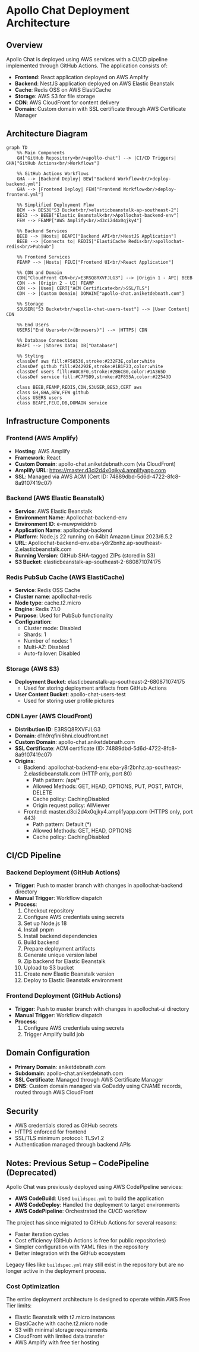 # Apollo Chat Deployment Architecture

## Overview

Apollo Chat is deployed using AWS services with a CI/CD pipeline implemented through GitHub Actions. The application consists of:

- **Frontend**: React application deployed on AWS Amplify
- **Backend**: NestJS application deployed on AWS Elastic Beanstalk
- **Cache**: Redis OSS on AWS ElastiCache
- **Storage**: AWS S3 for file storage
- **CDN**: AWS CloudFront for content delivery
- **Domain**: Custom domain with SSL certificate through AWS Certificate Manager

## Architecture Diagram

```mermaid
graph TD
    %% Main Components
    GH["GitHub Repository<br/>apollo-chat"] --> |CI/CD Triggers| GHA["GitHub Actions<br/>Workflows"]

    %% GitHub Actions Workflows
    GHA --> |Backend Deploy| BEW["Backend Workflow<br/>deploy-backend.yml"]
    GHA --> |Frontend Deploy| FEW["Frontend Workflow<br/>deploy-frontend.yml"]

    %% Simplified Deployment Flow
    BEW --> BES3["S3 Bucket<br/>elasticbeanstalk-ap-southeast-2"]
    BES3 --> BEEB["Elastic Beanstalk<br/>Apollochat-backend-env"]
    FEW --> FEAMP["AWS Amplify<br/>d3ci2d4x0qjky4"]

    %% Backend Services
    BEEB --> |Hosts| BEAPI["Backend API<br/>NestJS Application"]
    BEEB --> |Connects to| REDIS["ElastiCache Redis<br/>apollochat-redis<br/>PubSub"]

    %% Frontend Services
    FEAMP --> |Hosts| FEUI["Frontend UI<br/>React Application"]

    %% CDN and Domain
    CDN["CloudFront CDN<br/>E3RSQ8RXVFJLG3"] --> |Origin 1 - API| BEEB
    CDN --> |Origin 2 - UI| FEAMP
    CDN --> |Uses| CERT["ACM Certificate<br/>SSL/TLS"]
    CDN --> |Custom Domain| DOMAIN["apollo-chat.aniketdebnath.com"]

    %% Storage
    S3USER["S3 Bucket<br/>apollo-chat-users-test"] --> |User Content| CDN

    %% End Users
    USERS["End Users<br/>(Browsers)"] --> |HTTPS| CDN

    %% Database Connections
    BEAPI --> |Stores Data| DB["Database"]

    %% Styling
    classDef aws fill:#F58536,stroke:#232F3E,color:white
    classDef github fill:#24292E,stroke:#1B1F23,color:white
    classDef users fill:#A0C8F0,stroke:#2B6CB0,color:#1A365D
    classDef service fill:#C7F5D9,stroke:#2F855A,color:#22543D

    class BEEB,FEAMP,REDIS,CDN,S3USER,BES3,CERT aws
    class GH,GHA,BEW,FEW github
    class USERS users
    class BEAPI,FEUI,DB,DOMAIN service
```

## Infrastructure Components

### Frontend (AWS Amplify)

- **Hosting**: AWS Amplify
- **Framework**: React
- **Custom Domain**: apollo-chat.aniketdebnath.com (via CloudFront)
- **Amplify URL**: https://master.d3ci2d4x0qjky4.amplifyapp.com
- **SSL**: Managed via AWS ACM (Cert ID: 74889dbd-5d6d-4722-8fc8-8a9107419c07)

### Backend (AWS Elastic Beanstalk)

- **Service**: AWS Elastic Beanstalk
- **Environment Name**: Apollochat-backend-env
- **Environment ID**: e-muwpwiddmb
- **Application Name**: apollochat-backend
- **Platform**: Node.js 22 running on 64bit Amazon Linux 2023/6.5.2
- **URL**: Apollochat-backend-env.eba-y8r2bnhz.ap-southeast-2.elasticbeanstalk.com
- **Running Version**: GitHub SHA-tagged ZIPs (stored in S3)
- **S3 Bucket**: elasticbeanstalk-ap-southeast-2-680871074175

### Redis PubSub Cache (AWS ElastiCache)

- **Service**: Redis OSS Cache
- **Cluster name**: apollochat-redis
- **Node type**: cache.t2.micro
- **Engine**: Redis 7.1.0
- **Purpose**: Used for PubSub functionality
- **Configuration**:
  - Cluster mode: Disabled
  - Shards: 1
  - Number of nodes: 1
  - Multi-AZ: Disabled
  - Auto-failover: Disabled

### Storage (AWS S3)

- **Deployment Bucket**: elasticbeanstalk-ap-southeast-2-680871074175
  - Used for storing deployment artifacts from GitHub Actions
- **User Content Bucket**: apollo-chat-users-test
  - Used for storing user profile pictures

### CDN Layer (AWS CloudFront)

- **Distribution ID**: E3RSQ8RXVFJLG3
- **Domain**: d1h9rqfini6hni.cloudfront.net
- **Custom Domain**: apollo-chat.aniketdebnath.com
- **SSL Certificate**: ACM certificate (ID: 74889dbd-5d6d-4722-8fc8-8a9107419c07)
- **Origins**:
  - Backend: apollochat-backend-env.eba-y8r2bnhz.ap-southeast-2.elasticbeanstalk.com (HTTP only, port 80)
    - Path pattern: /api/\*
    - Allowed Methods: GET, HEAD, OPTIONS, PUT, POST, PATCH, DELETE
    - Cache policy: CachingDisabled
    - Origin request policy: AllViewer
  - Frontend: master.d3ci2d4x0qjky4.amplifyapp.com (HTTPS only, port 443)
    - Path pattern: Default (\*)
    - Allowed Methods: GET, HEAD, OPTIONS
    - Cache policy: CachingDisabled

## CI/CD Pipeline

### Backend Deployment (GitHub Actions)

- **Trigger**: Push to master branch with changes in apollochat-backend directory
- **Manual Trigger**: Workflow dispatch
- **Process**:
  1. Checkout repository
  2. Configure AWS credentials using secrets
  3. Set up Node.js 18
  4. Install pnpm
  5. Install backend dependencies
  6. Build backend
  7. Prepare deployment artifacts
  8. Generate unique version label
  9. Zip backend for Elastic Beanstalk
  10. Upload to S3 bucket
  11. Create new Elastic Beanstalk version
  12. Deploy to Elastic Beanstalk environment

### Frontend Deployment (GitHub Actions)

- **Trigger**: Push to master branch with changes in apollochat-ui directory
- **Manual Trigger**: Workflow dispatch
- **Process**:
  1. Configure AWS credentials using secrets
  2. Trigger Amplify build job

## Domain Configuration

- **Primary Domain**: aniketdebnath.com
- **Subdomain**: apollo-chat.aniketdebnath.com
- **SSL Certificate**: Managed through AWS Certificate Manager
- **DNS**: Custom domain managed via GoDaddy using CNAME records, routed through AWS CloudFront

## Security

- AWS credentials stored as GitHub secrets
- HTTPS enforced for frontend
- SSL/TLS minimum protocol: TLSv1.2
- Authentication managed through backend APIs

## Notes: Previous Setup – CodePipeline (Deprecated)

Apollo Chat was previously deployed using AWS CodePipeline services:

- **AWS CodeBuild**: Used `buildspec.yml` to build the application
- **AWS CodeDeploy**: Handled the deployment to target environments
- **AWS CodePipeline**: Orchestrated the CI/CD workflow

The project has since migrated to GitHub Actions for several reasons:

- Faster iteration cycles
- Cost efficiency (GitHub Actions is free for public repositories)
- Simpler configuration with YAML files in the repository
- Better integration with the GitHub ecosystem

Legacy files like `buildspec.yml` may still exist in the repository but are no longer active in the deployment process.

### Cost Optimization

The entire deployment architecture is designed to operate within AWS Free Tier limits:

- Elastic Beanstalk with t2.micro instances
- ElastiCache with cache.t2.micro node
- S3 with minimal storage requirements
- CloudFront with limited data transfer
- AWS Amplify with free tier hosting

